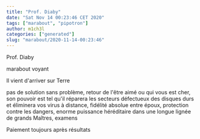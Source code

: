 ```yaml
---
title: "Prof. Diaby"
date: "Sat Nov 14 00:23:46 CET 2020"
tags: ["marabout", "pipotron"]
author: m1ch3l
categories: ["generated"]
slug: "marabout/2020-11-14-00:23:46"
---
```


Prof. Diaby

marabout voyant

Il vient d'arriver sur Terre

pas de solution sans problème, retour de l'être aimé ou qui vous est cher, son pouvoir est tel qu'il réparera les secteurs défectueux des disques durs et éliminera vos virus à distance, fidélité absolue entre époux, protection contre les dangers, enorme puissance héréditaire dans une longue lignée de grands Maîtres, examens

Paiement toujours après résultats
